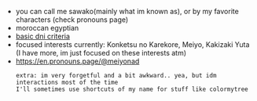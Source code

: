 - you can call me sawako(mainly what im known as), or by my favorite characters (check pronouns page)
- moroccan egyptian
- [basic dni criteria](https://basic-dni.crd.co/)
- focused interests currently: Konketsu no Karekore, Meiyo, Kakizaki Yuta (I have more, im just focused on these interests atm)
- https://en.pronouns.page/@meiyonad
  ~~~
  extra: im very forgetful and a bit awkward.. yea, but idm interactions most of the time
  I'll sometimes use shortcuts of my name for stuff like colormytree
